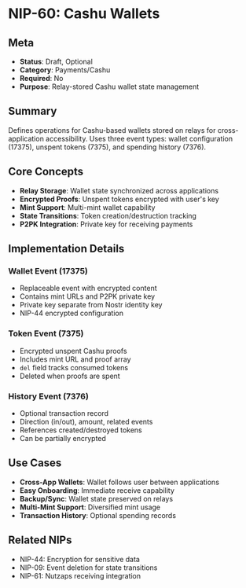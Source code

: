 # NIP-60: Cashu Wallets

## Meta
- **Status**: Draft, Optional
- **Category**: Payments/Cashu
- **Required**: No
- **Purpose**: Relay-stored Cashu wallet state management

## Summary
Defines operations for Cashu-based wallets stored on relays for cross-application accessibility. Uses three event types: wallet configuration (17375), unspent tokens (7375), and spending history (7376).

## Core Concepts
- **Relay Storage**: Wallet state synchronized across applications
- **Encrypted Proofs**: Unspent tokens encrypted with user's key
- **Mint Support**: Multi-mint wallet capability
- **State Transitions**: Token creation/destruction tracking
- **P2PK Integration**: Private key for receiving payments

## Implementation Details
### Wallet Event (17375)
- Replaceable event with encrypted content
- Contains mint URLs and P2PK private key
- Private key separate from Nostr identity key
- NIP-44 encrypted configuration

### Token Event (7375)
- Encrypted unspent Cashu proofs
- Includes mint URL and proof array
- `del` field tracks consumed tokens
- Deleted when proofs are spent

### History Event (7376)
- Optional transaction record
- Direction (in/out), amount, related events
- References created/destroyed tokens
- Can be partially encrypted

## Use Cases
- **Cross-App Wallets**: Wallet follows user between applications
- **Easy Onboarding**: Immediate receive capability
- **Backup/Sync**: Wallet state preserved on relays
- **Multi-Mint Support**: Diversified mint usage
- **Transaction History**: Optional spending records

## Related NIPs
- NIP-44: Encryption for sensitive data
- NIP-09: Event deletion for state transitions
- NIP-61: Nutzaps receiving integration 